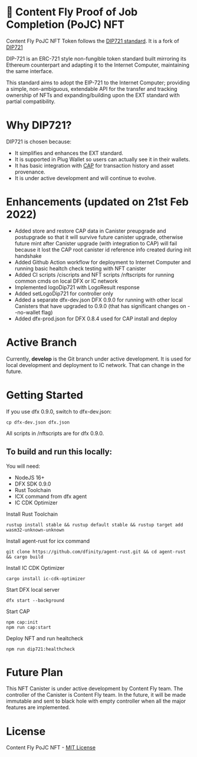 # 🚀 Content Fly Proof of Job Completion (PoJC) NFT

Content Fly PoJC NFT Token follows the [DIP721 standard](https://github.com/Psychedelic/DIP721/blob/develop/spec.md). It is a fork of [DIP721](https://github.com/Psychedelic/DIP721/)

DIP-721 is an ERC-721 style non-fungible token standard built mirroring its Ethereum counterpart and adapting it to the Internet Computer, maintaining the same interface.

This standard aims to adopt the EIP-721 to the Internet Computer; providing a simple, non-ambiguous, extendable API for the transfer and tracking ownership of NFTs and expanding/building upon the EXT standard with partial compatibility.

# Why DIP721?

DIP721 is chosen because:

- It simplifies and enhances the EXT standard.
- It is supported in Plug Wallet so users can actually see it in their wallets.
- It has basic integration with [CAP](https://cap.ooo/) for transaction history and asset provenance.
- It is under active development and will continue to evolve.

# Enhancements (updated on 21st Feb 2022)

- Added store and restore CAP data in Canister preupgrade and postupgrade so that it will survive future canister upgrade, otherwise future mint after Canister upgrade (with integration to CAP) will fail because it lost the CAP root canister id reference info created during init handshake
- Added Github Action workflow for deployment to Internet Computer and running basic healtch check testing with NFT canister
- Added CI scripts /ciscripts and NFT scripts /nftscripts for running common cmds on local DFX or IC network
- Implemented logoDip721 with LogoResult response
- Added setLogoDip721 for controller only
- Added a separate dfx-dev.json DFX 0.9.0 for running with other local Canisters that have upgraded to 0.9.0 (that has significant changes on --no-wallet flag)
- Added dfx-prod.json for DFX 0.8.4 used for CAP install and deploy

# Active Branch

Currently, **develop** is the Git branch under active development. It is used for local development and deployment to IC network. That can change in the future.

# Getting Started

If you use dfx 0.9.0, switch to dfx-dev.json:

```
cp dfx-dev.json dfx.json

```

All scripts in /nftscripts are for dfx 0.9.0.

## To build and run this locally:

You will need:

- NodeJS 16+
- DFX SDK 0.9.0
- Rust Toolchain
- ICX command from dfx agent
- IC CDK Optimizer

Install Rust Toolchain

```
rustup install stable && rustup default stable && rustup target add wasm32-unknown-unknown
```

Install agent-rust for icx command

```
git clone https://github.com/dfinity/agent-rust.git && cd agent-rust && cargo build
```

Install IC CDK Optimizer

```
cargo install ic-cdk-optimizer
```

Start DFX local server

```
dfx start --background
```

Start CAP

```
npm cap:init
npm run cap:start
```

Deploy NFT and run healtcheck

```
npm run dip721:healthcheck
```

# Future Plan

This NFT Canister is under active development by Content Fly team. The controller of the Canister is Content Fly team. In the future, it will be made immutable and sent to black hole with empty controller when all the major features are implemented.

# License

Content Fly PoJC NFT - [MIT License](LICENSE)
